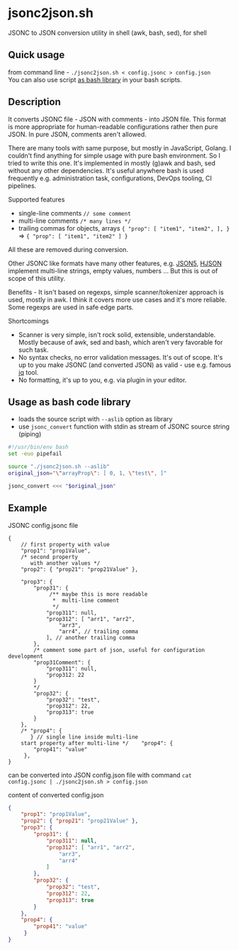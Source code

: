 # jsonc2json.sh
JSONC to JSON conversion utility in shell (awk, bash, sed), for shell

## Quick usage
from command line - `./jsonc2json.sh < config.jsonc > config.json`\
You can also use script [as bash library](#usage-as-bash-code-library) in your bash scripts.

## Description
It converts JSONC file - JSON with comments - into JSON file. This format is more appropriate for human-readable
configurations rather then pure JSON. In pure JSON, comments aren't allowed.

There are many tools with same purpose, but mostly in JavaScript, Golang. I couldn't find anything for simple usage
with pure bash environment. So I tried to write this one.
It's implemented in mostly (g)awk and bash, sed without any other dependencies.
It's useful anywhere bash is used frequently e.g. administration task, configurations, DevOps tooling, CI pipelines.

Supported features
 - single-line comments `// some comment`
 - multi-line comments `/* many lines */`
 - trailing commas for objects, arrays `{ "prop": [ "item1", "item2", ], }` => `{ "prop": [ "item1", "item2" ] }`

All these are removed during conversion.

Other JSONC like formats have many other features, e.g. [JSON5](https://github.com/json5/json5), [HJSON](https://github.com/hjson/) implement multi-line strings, empty values, numbers ...
But this is out of scope of this utility.

Benefits - It isn't based on regexps, simple scanner/tokenizer approach is used, mostly in awk. I think it covers more use cases and
it's more reliable. Some regexps are used in safe edge parts.

Shortcomings
 - Scanner is very simple, isn't rock solid, extensible, understandable. Mostly because of awk, sed and bash, which aren't very favorable for such task.
 - No syntax checks, no error validation messages. It's out of scope. It's up to you make JSONC (and converted JSON) as valid - use e.g. famous [jq](https://github.com/jqlang/jq/) tool.
 - No formatting, it's up to you, e.g. via plugin in your editor.

## Usage as bash code library
- loads the source script with `--aslib` option as library
- use `jsonc_convert` function with stdin as stream of JSONC source string (piping)

```bash
#!/usr/bin/env bash
set -euo pipefail

source "./jsonc2json.sh --aslib"
original_json="\"arrayProp\": [ 0, 1, \"test\", ]"

jsonc_convert <<< "$original_json"
```
## Example

JSONC config.jsonc file

```jsonc
{
    // first property with value
    "prop1": "prop1Value",
    /* second property
       with another values */
    "prop2": { "prop21": "prop21Value" },

    "prop3": {
        "prop31": {
             /** maybe this is more readable
              *  multi-line comment
              */
            "prop311": null,
            "prop312": [ "arr1", "arr2",
                "arr3",
                "arr4", // trailing comma
            ], // another trailing comma
        },
        /* comment some part of json, useful for configuration development
        "prop31Comment": {
            "prop311": null,
            "prop312: 22
        }
        */
        "prop32": {
            "prop32": "test",
            "prop312": 22,
            "prop313": true
        }
    },
    /* "prop4": {
       } // single line inside multi-line
    start property after multi-line */    "prop4": {
        "prop41": "value"
     },
}
```

can be converted into JSON config.json file with command `cat config.jsonc | ./jsonc2json.sh > config.json`

content of converted config.json
```json
{
    "prop1": "prop1Value",
    "prop2": { "prop21": "prop21Value" },
    "prop3": {
        "prop31": {
            "prop311": null,
            "prop312": [ "arr1", "arr2",
                "arr3",
                "arr4"
            ]
        },
        "prop32": {
            "prop32": "test",
            "prop312": 22,
            "prop313": true
        }
    },
    "prop4": {
        "prop41": "value"
     }
}
```
